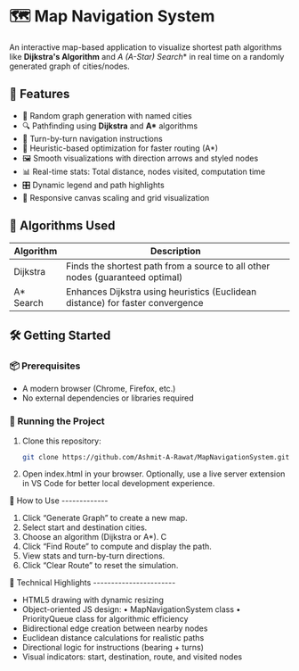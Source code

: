 # 🗺️ Map Navigation System

An interactive map-based application to visualize shortest path algorithms like **Dijkstra's Algorithm** and **A* (A-Star) Search** in real time on a randomly generated graph of cities/nodes.

## 🚀 Features

- 📍 Random graph generation with named cities
- 🔍 Pathfinding using **Dijkstra** and **A\*** algorithms
- 🧭 Turn-by-turn navigation instructions
- 🧠 Heuristic-based optimization for faster routing (A\*)
- 🖼️ Smooth visualizations with direction arrows and styled nodes
- 📊 Real-time stats: Total distance, nodes visited, computation time
- 🎛️ Dynamic legend and path highlights
- 📱 Responsive canvas scaling and grid visualization

## 🧠 Algorithms Used

| Algorithm      | Description                                                                 |
|----------------|-----------------------------------------------------------------------------|
| Dijkstra       | Finds the shortest path from a source to all other nodes (guaranteed optimal) |
| A* Search      | Enhances Dijkstra using heuristics (Euclidean distance) for faster convergence |

## 🛠️ Getting Started

### 📦 Prerequisites

- A modern browser (Chrome, Firefox, etc.)
- No external dependencies or libraries required

### 🧪 Running the Project

1. Clone this repository:

   ```bash
   git clone https://github.com/Ashmit-A-Rawat/MapNavigationSystem.git
2. Open index.html in your browser. Optionally, use a live server extension in VS Code for better local development experience. 

🧭 How to Use ------------- 
1. Click “Generate Graph” to create a new map.
2. Select start and destination cities.
3. Choose an algorithm (Dijkstra or A*). C
4. Click “Find Route” to compute and display the path.
5. View stats and turn-by-turn directions.
6. Click “Clear Route” to reset the simulation.

📐 Technical Highlights ----------------------- 
- HTML5 <canvas> drawing with dynamic resizing
- Object-oriented JS design: • MapNavigationSystem class • PriorityQueue class for algorithmic efficiency
- Bidirectional edge creation between nearby nodes
- Euclidean distance calculations for realistic paths
- Directional logic for instructions (bearing + turns)
- Visual indicators: start, destination, route, and visited nodes 

